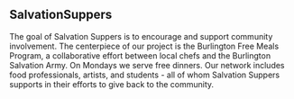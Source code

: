 ## SalvationSuppers
The goal of Salvation Suppers is to encourage and support community involvement. The centerpiece of our project is the Burlington Free Meals Program, a collaborative effort between local chefs and the Burlington Salvation Army. On Mondays we serve free dinners. Our network includes food professionals, artists, and students - all of whom Salvation Suppers supports in their efforts to give back to the community.
